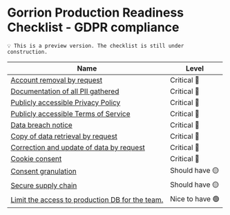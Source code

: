 # Gorrion Production Readiness Checklist - GDPR compliance

```
💡 This is a preview version. The checklist is still under construction.
```

| Name                                                                        | Level           |
| --------------------------------------------------------------------------- | --------------- |
| [Account removal by request](./docs/gdpr/account-removal.md)                | Critical 🔴     |
| [Documentation of all PII gathered](./docs/gdpr/pii-documentation.md)       | Critical 🔴     |
| [Publicly accessible Privacy Policy](./docs/gdpr/privacy-policy.md)         | Critical 🔴     |
| [Publicly accessible Terms of Service](./docs/gdpr/tos.md)                  | Critical 🔴     |
| [Data breach notice](./docs/gdpr/data-breach.md)                            | Critical 🔴     |
| [Copy of data retrieval by request](./docs/gdpr/copy-of-data.md)            | Critical 🔴     |
| [Correction and update of data by request](./docs/gdpr/correction.md)       | Critical 🔴     |
| [Cookie consent](./docs/gdpr/cookies.md)                                    | Critical 🔴     |
| [Consent granulation](./docs/gdpr/consent-granulation.md)                   | Should have 🟡  |
| [Secure supply chain](supply-chain.md)                                      | Should have 🟡  |
| [Limit the access to production DB for the team.](./docs/gdpr/db-access.md) | Nice to have 🟢 |
